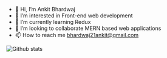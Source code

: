 - 👋 Hi, I’m Ankit Bhardwaj
- 👀 I’m interested in Front-end web development
- 🌱 I’m currently learning Redux
- 💞️ I’m looking to collaborate MERN based web applications
- 📫 How to reach me bhardwaj21ankit@gmail.com

![Github stats](https://github-readme-stats.vercel.app/api?username=blacktornado2)
